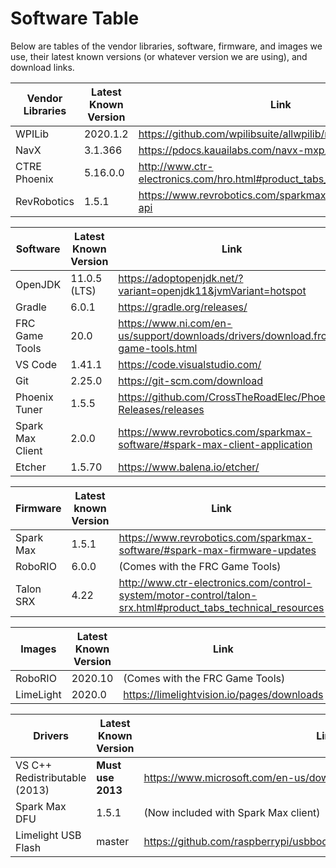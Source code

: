 # Software Table
Below are tables of the vendor libraries, software, firmware, and images we use, their latest known versions (or whatever version we are using), and download links. 

| Vendor Libraries | Latest Known Version | Link |
|------------------|----------------------|------|
| WPILib           | 2020.1.2             | https://github.com/wpilibsuite/allwpilib/releases | 
| NavX             | 3.1.366              | https://pdocs.kauailabs.com/navx-mxp/software/ |
| CTRE Phoenix     | 5.16.0.0             | http://www.ctr-electronics.com/hro.html#product_tabs_technical_resources
| RevRobotics      | 1.5.1                | https://www.revrobotics.com/sparkmax-software/#java-api

| Software         | Latest Known Version | Link |
|------------------|----------------------|------|
| OpenJDK          | 11.0.5 (LTS)         | https://adoptopenjdk.net/?variant=openjdk11&jvmVariant=hotspot
| Gradle           | 6.0.1                | https://gradle.org/releases/
| FRC Game Tools   | 20.0                 | https://www.ni.com/en-us/support/downloads/drivers/download.frc-game-tools.html
| VS Code          | 1.41.1               | https://code.visualstudio.com/
| Git              | 2.25.0               | https://git-scm.com/download
| Phoenix Tuner    | 1.5.5                | https://github.com/CrossTheRoadElec/Phoenix-Releases/releases
| Spark Max Client | 2.0.0                | https://www.revrobotics.com/sparkmax-software/#spark-max-client-application
| Etcher           | 1.5.70               | https://www.balena.io/etcher/

| Firmware  | Latest known Version | Link |
|-----------|----------------------|------|
| Spark Max | 1.5.1                | https://www.revrobotics.com/sparkmax-software/#spark-max-firmware-updates
| RoboRIO   | 6.0.0                | (Comes with the FRC Game Tools)
| Talon SRX | 4.22                 | http://www.ctr-electronics.com/control-system/motor-control/talon-srx.html#product_tabs_technical_resources

| Images    | Latest Known Version | Link |
|-----------|----------------------|------|
| RoboRIO   | 2020.10              | (Comes with the FRC Game Tools)
| LimeLight | 2020.0               | https://limelightvision.io/pages/downloads

| Drivers                       | Latest Known Version | Link |
|-------------------------------|----------------------|------|
| VS C++ Redistributable (2013) | **Must use 2013**    | https://www.microsoft.com/en-us/download/details.aspx?id=40784
| Spark Max DFU                 | 1.5.1                | (Now included with Spark Max client)
| Limelight USB Flash           | master               | https://github.com/raspberrypi/usbboot/raw/master/win32/rpiboot_setup.exe

